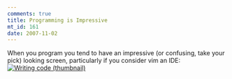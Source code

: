 ```yaml
--- 
comments: true
title: Programming is Impressive
mt_id: 161
date: 2007-11-02
---
```

When you program you tend to have an impressive (or confusing, take your pick) looking screen, particularly if you consider vim an IDE:
<a href='http://dinomite.net/wp-content/uploads/2007/11/screen.png' title='Writing code'><img src='http://dinomite.net/wp-content/uploads/2007/11/screen-thumb.png' alt='Writing code (thumbnail)' /></a>
